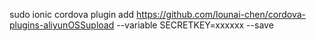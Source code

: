 sudo ionic cordova plugin add  https://github.com/lounai-chen/cordova-plugins-aliyunOSSupload  --variable SECRETKEY=xxxxxx --save
